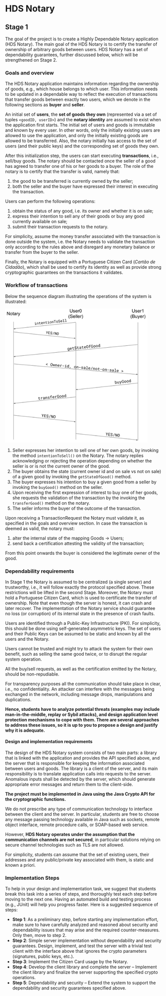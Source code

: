 # HDS Notary

## Stage 1

The goal of the project is to create a Highly Dependable Notary application (HDS Notary). The main goal of the HDS Notary is to certify the transfer of ownership of arbitrary goods between users. HDS Notary has a set of dependability guarantees, further discussed below, which will be strengthened on Stage 2.

### Goals and overview

The HDS Notary application maintains information regarding the ownership of goods, e.g., which house belongs to which user. This information needs to be updated in a dependable way to reflect the execution of transactions that transfer goods between exactly two users, which we denote in the following sections as **buyer** and **seller**.

An initial set of **users**, the **set of goods they own** (represented via a set of tuples `<goodID, userID>`) and the **notary identity** are assumed to exist when the application first starts. The initial set of users and goods is immutable and known by every user. In other words, only the initially existing users are allowed to use the application, and only the initially existing goods are allowed to be transferred. Also, the notary initially has access to the set of users (and their public keys) and the corresponding set of goods they own.

After this initialization step, the users can start executing **transactions**,  i.e., sell/buy goods. The notary should be contacted once the seller of a good has agreed to transfer one of his or her goods to a buyer. The role of the notary is to certify that the transfer is valid, namely that:

1. the good to be transferred is currently owned by the seller;
2. both the seller and the buyer have expressed their interest in executing the transaction.

Users can perform the following operations:

1. obtain the status of any good, i.e. its owner and whether it is on sale;
2. express their intention to sell any of their goods or buy any good currently available on sale;
3. submit their transaction requests to the notary.

For simplicity, assume the money transfer associated with the transaction is done outside the system, i.e. the Notary needs to validate the transaction only according to the rules above and disregard any monetary balance or transfer from the buyer to the seller.

Finally, the Notary is equipped with a Portuguese Citizen Card (*Cartão de Cidadão*), which shall be used to certify its identity as well as provide strong cryptographic guarantees on the transactions it validates.

### Workflow of transactions

Below the sequence diagram illustrating the operations of the system is illustrated:

![workflow](workflow.png "Workflow of transactions")

1. Seller expresses her intention to sell one of her own goods, by invoking the method `intentionToSell()` on the Notary. The notary replies acknowledging or rejecting the operation depending on whether the seller is or is not the current owner of the good.
2. The buyer obtains the state (current owner id and on sale vs not on sale) of a given good by invoking the `getStateOfGood()` method.
3. The buyer expresses his intention to buy a given good from a seller by invoking the `buyGood()` method on the seller.
4. Upon receiving the first expression of interest to buy one of her goods, she requests the validation of the transaction by the invoking the `transferGood()` method on the notary.
5. The seller informs the buyer of the outcome of the transaction.

Upon receiving a TransactionRequest the Notary must validate it, as specified in the goals and overview section. In case the transaction is deemed as valid, the notary must:

1. alter the internal state of the mapping Goods → Users;
2. send back a certification attesting the validity of the transaction;

From this point onwards the buyer is considered the legitimate owner of the good.

### Dependability requirements

In Stage 1 the Notary is assumed to be centralized (a single server) and trustworthy, i.e., it will follow exactly the protocol specified above. These restrictions will be lifted in the second Stage. Moreover, the Notary must hold a Portuguese Citizen Card, which is used to certificate the transfer of ownership. Note that even though the server is honest, it can crash and later recover. The implementation of the Notary service should guarantee no loss (or corruption) of its internal state in the presence of crash faults.

Users are identified through a Public-Key Infrastructure (PKI). For simplicity, this should be done using self-generated asymmetric keys. The set of users and their Public Keys can be assumed to be static and known by all the users and the Notary.

Users cannot be trusted and might try to attack the system for their own benefit, such as selling the same good twice, or to disrupt the regular system operation.

All the buy/sell requests, as well as the certification emitted by the Notary, should be non-repudiable.

For transparency purposes all the communication should take place in clear, i.e., no confidentiality. An attacker can interfere with the messages being exchanged in the network, including message drops, manipulations and duplications.

**Hence, students have to analyze potential threats (examples may include man-in-the-middle, replay or Sybil attacks), and design application level protection mechanisms to cope with them. There are several approaches to address these issues, so it is up to you to propose a design and justify why it is adequate.**

#### Design and implementation requirements

The design of the HDS Notary system consists of two main parts: a library that is linked with the application and provides the API specified above, and the server that is responsible for keeping the information associated between users and goods. The library is a client of the server, and its main responsibility is to translate application calls into requests to the server. Anomalous inputs shall be detected by the server, which should generate appropriate error messages and return them to the client-side.

**The project must be implemented in Java using the Java Crypto API for the cryptographic functions.**

We do not prescribe any type of communication technology to interface between the client and the server. In particular, students are free to choose any message passing technology available in Java such as sockets, remote object interface, remote procedure calls, or SOAP-based web service.

However, **HDS Notary operates under the assumption that the communication channels are not secured**, in particular solutions relying on secure channel technologies such as TLS are not allowed.

For simplicity, students can assume that the set of existing users, their addresses and any public/private key associated with them, is static and known a priori.

### Implementation Steps

To help in your design and implementation task, we suggest that students break this task into a series of steps, and thoroughly test each step before moving to the next one. Having an automated build and testing process (e.g., JUnit) will help you progress faster. Here is a suggested sequence of steps:

- **Step 1**: As a preliminary step, before starting any implementation effort, make sure to have carefully analyzed and reasoned about security and dependability issues that may arise and the required counter-measures. Only then, move to step 2.
- **Step 2**: Simple server implementation without dependability and security guarantees. Design, implement, and test the server with a trivial test client with the interface above that ignores the crypto parameters (signatures, public keys, etc.).
- **Step 3**: Implement the Citizen Card usage by the Notary.
- **Step 4**: Develop the client library and complete the server – Implement the client library and finalize the server supporting the specified crypto operations.
- **Step 5**: Dependability and security – Extend the system to support the dependability and security guarantees specified above.